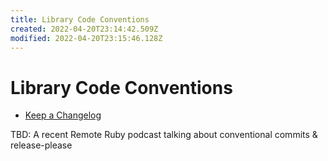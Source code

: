 ```yaml
---
title: Library Code Conventions
created: 2022-04-20T23:14:42.509Z
modified: 2022-04-20T23:15:46.128Z
---
```


# Library Code Conventions

- [Keep a Changelog](https://keepachangelog.com/en/1.0.0/)

TBD: A recent Remote Ruby podcast talking about conventional commits & release-please

